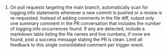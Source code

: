 1. On pull requests targeting the main branch, automatically scan for logging.info statements whenever a new commit is pushed or a review is re-requested. Instead of adding comments in the file diff, output only one summary comment in the PR conversation that includes the number of logging.info occurrences found. If any are detected, include a markdown table listing the file names and line numbers; if none are found, post a success message stating the PR is clean. Limit all feedback to this single consolidated comment per trigger event.